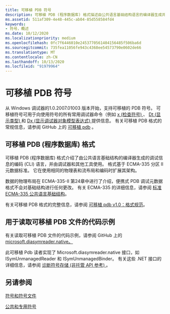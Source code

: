 ```yaml
---
title: 可移植 PDB 符号
description: 可移植 PDB (程序数据库) 格式描述由公共语言基础结构语言的编译器生成并由调试器使用的调试信息的编码。
ms.assetid: 511af309-4e48-445c-ab04-85d558584fd4
keywords:
- 符号，概述
ms.date: 10/12/2020
ms.localizationpriority: medium
ms.openlocfilehash: 0fc7f6446010e2453770561404156485f506ba6d
ms.sourcegitcommit: 735fea11056fe943c4368ee54573790e0602de66
ms.translationtype: MT
ms.contentlocale: zh-CN
ms.lasthandoff: 10/13/2020
ms.locfileid: "91979964"
---
```

# <a name="portable-pdb-symbols"></a>可移植 PDB 符号

从 Windows 调试器的1.0.2007.01003 版本开始，支持可移植的 PDB 符号。 可移植符号可用于向使用符号的所有常用调试器命令（例如 [x (检查符号) ](x--examine-symbols-.md)、 [Dt (显示类型) ](dt--display-type-.md) 和 [Dx (显示调试器对象模型表达式) ](dx--display-visualizer-variables-.md)提供信息。 有关可移植 PDB 格式的常规信息，请参阅 GitHub 上的 [可移植 pdb](https://github.com/dotnet/core/blob/master/Documentation/diagnostics/portable_pdb.md) 。

## <a name="the-portable-pdb-program-database-format"></a>可移植 PDB (程序数据库) 格式

可移植 PDB (程序数据库) 格式介绍了由公共语言基础结构的编译器生成的调试信息的编码 (CLI) 语言，并由调试器和其他工具使用。 格式基于 ECMA-335 分区 II 元数据标准。 它在使用相同的物理表和流布局和编码时扩展其架构。

数据的物理布局在 ECMA-335-II 第24章中进行了介绍，便携式 PDB 调试元数据格式不会对基础结构进行任何更改。 有关 ECMA-335 的详细信息，请参阅 [标准 ECMA-335 公共语言基础结构](https://www.ecma-international.org/publications/standards/Ecma-335.htm)。

有关可移植 PDB 格式的完整信息，请参阅 [可移植 pdb v1.0：格式规范](https://github.com/dotnet/corefx/blob/master/src/System.Reflection.Metadata/specs/PortablePdb-Metadata.md)。

## <a name="code-sample-to-read-portable-pdb-files"></a>用于读取可移植 PDB 文件的代码示例

有关读取可移植 PDB 文件的代码示例，请参阅 GitHub 上的[microsoft.diasymreader.native。](https://github.com/dotnet/symreader-portable)

此可移植 Pdb 读者实现了 Microsoft.diasymreader.native 接口，如 ISymUnmanagedReader 和 ISymUnmanagedBinder。 有关这些 .NET 接口的详细信息，请参阅 [诊断符号存储 (非托管 API 参考) ](/dotnet/framework/unmanaged-api/diagnostics/)。

## <a name="see-also"></a>另请参阅

[符号和符号文件](symbols-and-symbol-files.md)

[公共和专用符号](public-and-private-symbols.md)
